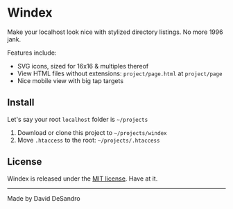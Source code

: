 # Windex

Make your localhost look nice with stylized directory listings. No more 1996 jank.

Features include:

+ SVG icons, sized for 16x16 & multiples thereof
+ View HTML files without extensions: `project/page.html` at `project/page`
+ Nice mobile view with big tap targets

## Install

Let's say your root `localhost` folder is `~/projects`

1. Download or clone this project to `~/projects/windex`
2. Move `.htaccess` to the root: `~/projects/.htaccess`

## License

Windex is released under the [MIT license](https://desandro.mit-license.org). Have at it.

* * *

Made by David DeSandro
